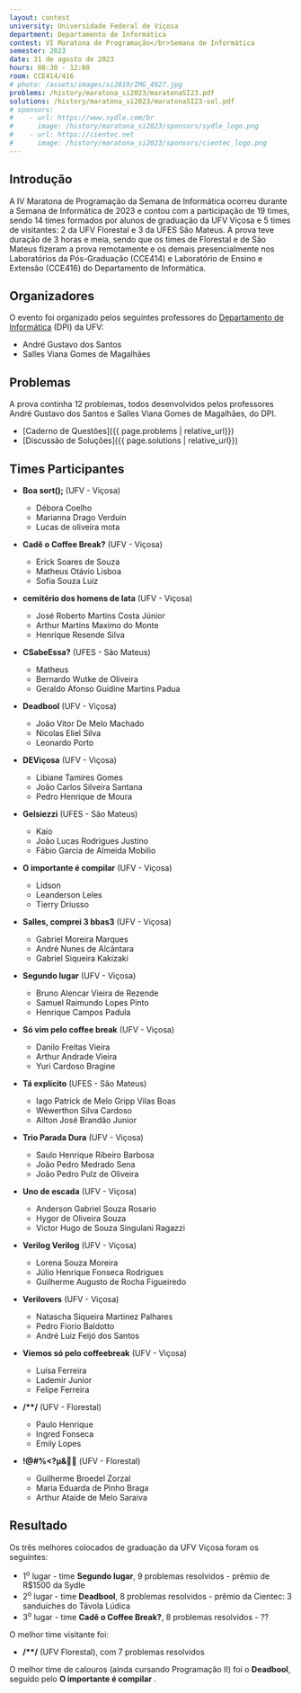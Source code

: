 ```yaml
---
layout: contest
university: Universidade Federal de Viçosa
department: Departamento de Informática
contest: VI Maratona de Programação</br>Semana de Informática
semester: 2023
date: 31 de agosto de 2023
hours: 08:30 - 12:00
room: CCE414/416
# photo: /assets/images/si2019/IMG_4927.jpg
problems: /history/maratona_si2023/maratonaSI23.pdf
solutions: /history/maratona_si2023/maratonaSI23-sol.pdf
# sponsors:
#    - url: https://www.sydle.com/br
#      image: /history/maratona_si2023/sponsors/sydle_logo.png
#    - url: https://cientec.net
#      image: /history/maratona_si2023/sponsors/cientec_logo.png
---
```


## **Introdução**

A IV Maratona de Programação da Semana de Informática ocorreu durante a Semana de Informática de 2023 e contou com a participação de 19 times, sendo 14 times formados por alunos de graduação da UFV Viçosa e 5 times de visitantes: 2 da UFV Florestal e 3 da UFES São Mateus. A prova teve duração de 3 horas e meia, sendo que os times de Florestal e de São Mateus fizeram a prova remotamente e os demais presencialmente nos Laboratórios da Pós-Graduação (CCE414) e Laboratório de Ensino e Extensão (CCE416) do Departamento de Informática.


## **Organizadores**

O evento foi organizado pelos seguintes professores do [Departamento de Informática](https://www2.dpi.ufv.br/) (DPI) da UFV:

- André Gustavo dos Santos
- Salles Viana Gomes de Magalhães

## **Problemas**

A prova continha 12 problemas, todos desenvolvidos pelos professores André Gustavo dos Santos e Salles Viana Gomes de Magalhães, do DPI. 

- [Caderno de Questões]({{ page.problems | relative_url}})
- [Discussão de Soluções]({{ page.solutions | relative_url}})

## **Times Participantes**

- **Boa sort();** (UFV - Viçosa)
    - Débora Coelho
    - Marianna Drago Verduin
    - Lucas de oliveira mota

- **Cadê o Coffee Break?** (UFV - Viçosa)
    - Erick Soares de Souza
    - Matheus Otávio Lisboa
    - Sofia Souza Luiz

- **cemitério dos homens de lata** (UFV - Viçosa)
    - José Roberto Martins Costa Júnior
    - Arthur Martins Maximo do Monte
    - Henrique Resende Silva

- **CSabeEssa?** (UFES - São Mateus)
    - Matheus
    - Bernardo Wutke de Oliveira
    - Geraldo Afonso Guidine Martins Padua

- **Deadbool** (UFV - Viçosa)
    - João Vitor De Melo Machado
    - Nicolas Eliel Silva
    - Leonardo Porto

- **DEViçosa** (UFV - Viçosa)
    - Libiane Tamires Gomes
    - João Carlos Silveira Santana
    - Pedro Henrique de Moura

- **Gelsiezzi** (UFES - São Mateus)
    - Kaio
    - João Lucas Rodrigues Justino
    - Fábio Garcia de Almeida Mobilio

- **O importante é compilar** (UFV - Viçosa)
    - Lidson
    - Leanderson Leles
    - Tierry Driusso

- **Salles, comprei 3 bbas3** (UFV - Viçosa)
    - Gabriel Moreira Marques 
    - André Nunes de Alcântara 
    - Gabriel Siqueira Kakizaki

- **Segundo lugar** (UFV - Viçosa)
    - Bruno Alencar Vieira de Rezende
    - Samuel Raimundo Lopes Pinto
    - Henrique Campos Padula

- **Só vim pelo coffee break** (UFV - Viçosa)
    - Danilo Freitas Vieira 
    - Arthur Andrade Vieira
    - Yuri Cardoso Bragine

- **Tá explícito** (UFES - São Mateus)
    - Iago Patrick de Melo Gripp Vilas Boas
    - Wéwerthon Silva Cardoso
    - Ailton José Brandão Junior

- **Trio Parada Dura** (UFV - Viçosa)
    - Saulo Henrique Ribeiro Barbosa
    - João Pedro Medrado Sena
    - João Pedro Pulz de Oliveira

- **Uno de escada** (UFV - Viçosa)
    - Anderson Gabriel Souza Rosario
    - Hygor de Oliveira Souza
    - Victor Hugo de Souza Singulani Ragazzi

- **Verilog Verilog** (UFV - Viçosa)
    - Lorena Souza Moreira
    - Júlio Henrique Fonseca Rodrigues
    - Guilherme Augusto de Rocha Figueiredo 

- **Verilovers** (UFV - Viçosa)
    - Natascha Siqueira Martinez Palhares
    - Pedro Fiorio Baldotto
    - André Luiz Feijó dos Santos

- **Viemos só pelo coffeebreak** (UFV - Viçosa)
    - Luísa Ferreira
    - Lademir Junior
    - Felipe Ferreira

- __/**/__ (UFV - Florestal)
    - Paulo Henrique
    - Ingred Fonseca
    - Emily Lopes

- **!@#%<?μ&🗿🍷** (UFV - Florestal)
    - Guilherme Broedel Zorzal 
    - Maria Eduarda de Pinho Braga 
    - Arthur Ataíde de Melo Saraiva 

## **Resultado**

Os três melhores colocados de graduação da UFV Viçosa foram os seguintes:
- 1<sup>o</sup>  lugar - time **Segundo lugar**, 9 problemas resolvidos - prêmio de R$1500 da Sydle
- 2<sup>o</sup>  lugar -  time **Deadbool**, 8 problemas resolvidos - prêmio da Cientec: 3 sanduíches do Távola Lúdica
- 3<sup>o</sup>  lugar -  time **Cadê o Coffee Break?**, 8 problemas resolvidos - ??

O melhor time visitante foi: 
- __/**/__ (UFV Florestal), com 7 problemas resolvidos

O melhor time de calouros (ainda cursando Programação II)  foi o **Deadbool**, seguido pelo **O importante é compilar** .
